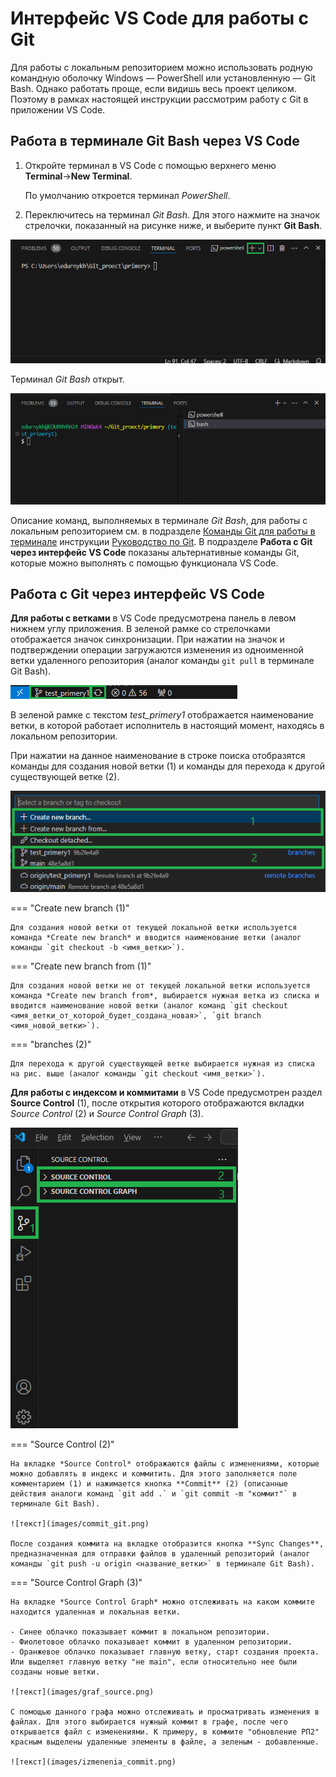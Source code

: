 # Интерфейс VS Code для работы с Git

Для работы с локальным репозиторием можно использовать родную командную оболочку Windows — PowerShell или установленную — Git Bash. Однако работать проще, если видишь весь проект целиком. Поэтому в рамках настоящей инструкции рассмотрим работу с Git в приложении VS Code.

## Работа в терминале Git Bash через VS Code

1. Откройте терминал в VS Code c помощью верхнего меню **Terminal**→**New Terminal**.

   По умолчанию откроется терминал *PowerShell*. 

2. Переключитесь на терминал *Git Bash*. Для этого нажмите на значок стрелочки, показанный на рисунке ниже, и выберите пункт **Git Bash**.

![текст](images/terminal_bash.png)

Терминал *Git Bash* открыт.

![текст](images/terminal_git_bash.png)

Описание команд, выполняемых в терминале *Git Bash*, для работы с локальным репозиторием см. в подразделе [Команды Git для работы в терминале](https://ekaterinka17.github.io/primery/files/razdel_4_rabota_s_lokalnum_repozitoriem/#:~:text=%D0%9A%D0%BE%D0%BC%D0%B0%D0%BD%D0%B4%D1%8B%20Git%20%D0%B4%D0%BB%D1%8F%20%D1%80%D0%B0%D0%B1%D0%BE%D1%82%D1%8B%20%D0%B2%20%D1%82%D0%B5%D1%80%D0%BC%D0%B8%D0%BD%D0%B0%D0%BB%D0%B5) инструкции [Руководство по Git](https://ekaterinka17.github.io/primery/). В подразделе **Работа c Git через интерфейс VS Code** показаны альтернативные команды Git, которые можно выполнять с помощью функционала VS Code.

## Работа c Git через интерфейс VS Code

**Для работы с ветками** в VS Code предусмотрена панель в левом нижнем углу приложения. В зеленой рамке со стрелочками отображается значок синхронизации. При нажатии на значок и подтверждении операции загружаются изменения из одноименной ветки удаленного репозитория (аналог команды `git pull` в терминале Git Bash).

![текст](images/vetka_git.png)  

В зеленой рамке с текстом *test_primery1* отображается наименование ветки, в которой работает исполнитель в настоящий момент, находясь в локальном репозитории. 

При нажатии на данное наименование в строке поиска отобразятся команды для создания новой ветки (1) и команды для перехода к другой существующей ветке (2).

![текст](images/reserch_vetki.png)

=== "Create new branch (1)"

    Для создания новой ветки от текущей локальной ветки используется команда *Create new branch* и вводится наименование ветки (аналог команды `git checkout -b <имя_ветки>`).

=== "Create new branch from (1)"

    Для создания новой ветки не от текущей локальной ветки используется команда *Create new branch from*, выбирается нужная ветка из списка и вводится наименование новой ветки (аналог команд `git checkout <имя_ветки_от_которой_будет_создана_новая>`, `git branch <имя_новой_ветки>`).

=== "branches (2)"

    Для перехода к другой существующей ветке выбирается нужная из списка на рис. выше (аналог команды `git checkout <имя_ветки>`).

**Для работы с индексом и коммитами** в VS Code предусмотрен раздел **Source Control** (1), после открытия которого отображаются вкладки *Source Control* (2) и *Source Control Graph* (3).

![текст](images/commit_vs.png)

=== "Source Control (2)"

    На вкладке *Source Control* отображаются файлы с изменениями, которые можно добавлять в индекс и коммитить. Для этого заполняется поле комментарием (1) и нажимается кнопка **Commit** (2) (описанные действия аналоги команд `git add .` и `git commit -m "коммит"` в терминале Git Bash).

    ![текст](images/commit_git.png)

    После создания коммита на вкладке отобразится кнопка **Sync Changes**, предназначенная для отправки файлов в удаленный репозиторий (аналог команды `git push -u origin <название_ветки>` в терминале Git Bash).

=== "Source Control Graph (3)"

    На вкладке *Source Control Graph* можно отслеживать на каком коммите находится удаленная и локальная ветки.
    
    - Синее облачко показывает коммит в локальном репозитории.
    - Фиолетовое облачко показывает коммит в удаленном репозитории.
    - Оранжевое облачко показывает главную ветку, старт создания проекта. Или выделяет главную ветку "не main", если относительно нее были созданы новые ветки. 

    ![текст](images/graf_source.png) 

    С помощью данного графа можно отслеживать и просматривать изменения в файлах. Для этого выбирается нужный коммит в графе, после чего открывается файл с изменениями. К примеру, в коммите "обновление РП2" красным выделены удаленные элементы в файле, а зеленым - добавленные.

    ![текст](images/izmenenia_commit.png) 
